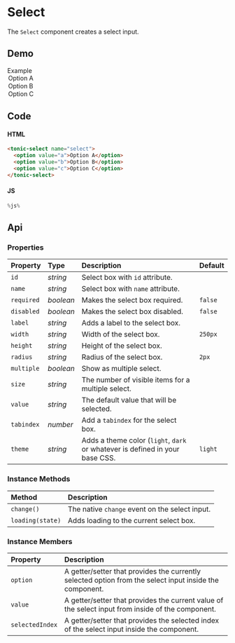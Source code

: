 # Select

The `Select` component creates a select input.

## Demo

<div class="example">
  <div class="header">Example</div>
  <div class="content">
    <tonic-select name="select" label="Select an Option" id="options-example-1">
      <option value="a">Option A</option>
      <option value="b">Option B</option>
      <option value="c">Option C</option>
    </tonic-select>
  </div>
</div>

## Code

#### HTML
```html
<tonic-select name="select">
  <option value="a">Option A</option>
  <option value="b">Option B</option>
  <option value="c">Option C</option>
</tonic-select>
```

#### JS
```js
%js%
```

## Api

### Properties

| Property | Type | Description | Default |
| :--- | :--- | :--- | :--- |
| `id` | *string* | Select box with `id` attribute. | |
| `name` | *string* | Select box with `name` attribute. | |
| `required` | *boolean* | Makes the select box required. | `false` |
| `disabled` | *boolean* | Makes the select box disabled. | `false` |
| `label` | *string* | Adds a label to the select box. | |
| `width` | *string* | Width of the select box. | `250px` |
| `height` | *string* | Height of the select box. | |
| `radius` | *string* | Radius of the select box. | `2px` |
| `multiple` | *boolean* | Show as multiple select. | |
| `size` | *string* | The number of visible items for a multiple select. |  |
| `value` | *string* | The default value that will be selected. | |
| `tabindex` | *number* | Add a `tabindex` for the select box. | |
| `theme` | *string* | Adds a theme color (`light`, `dark` or whatever is defined in your base CSS. | `light` |

### Instance Methods

| Method | Description |
| :--- | :--- |
| `change()` | The native `change` event on the select input. |
| `loading(state)` | Adds loading to the current select box. | |

### Instance Members

| Property | Description |
| :--- | :--- |
| `option` | A getter/setter that provides the currently selected option from the select input inside the component. |
| `value` | A getter/setter that provides the current value of the select input from inside of the component. |
| `selectedIndex` | A getter/setter that provides the selected index of the select input inside the component. |
